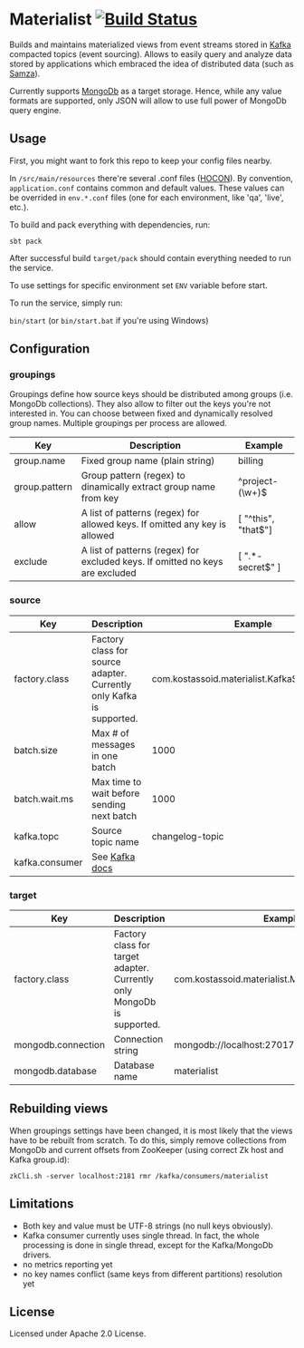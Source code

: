 Materialist [![Build Status](https://travis-ci.org/Kostassoid/materialist.svg)](https://travis-ci.org/Kostassoid/materialist)
===========

Builds and maintains materialized views from event streams stored in [Kafka](http://kafka.apache.org/) compacted topics (event sourcing). Allows to easily query and analyze data stored by applications which embraced the idea of distributed data (such as [Samza](https://samza.apache.org/)).

Currently supports [MongoDb](https://www.mongodb.org/) as a target storage. Hence, while any value formats are supported, only JSON will allow to use full power of MongoDb query engine.

## Usage

First, you might want to fork this repo to keep your config files nearby.

In `/src/main/resources` there're several .conf files ([HOCON](https://github.com/typesafehub/config/blob/master/HOCON.md)). By convention, `application.conf` contains common and default values. These values can be overrided in `env.*.conf` files (one for each environment, like 'qa', 'live', etc.).

To build and pack everything with dependencies, run:

`sbt pack`

After successful build `target/pack` should contain everything needed to run the service.

To use settings for specific environment set `ENV` variable before start.

To run the service, simply run:

`bin/start` (or `bin/start.bat` if you're using Windows)

## Configuration

### groupings

Groupings define how source keys should be distributed among groups (i.e. MongoDb collections). They also allow to filter out the keys you're not interested in. You can choose between fixed and dynamically resolved group names. Multiple groupings per process are allowed.

Key | Description | Example
----|-------------|--------
group.name | Fixed group name (plain string) | billing
group.pattern | Group pattern (regex) to dinamically extract group name from key | ^project-(\w+)$
allow | A list of patterns (regex) for allowed keys. If omitted any key is allowed | [ "^this", "that$"]
exclude | A list of patterns (regex) for excluded keys. If omitted no keys are excluded | [ ".*-secret$" ]

### source

Key | Description | Example
----|-------------|--------
factory.class | Factory class for source adapter. Currently only Kafka is supported. | com.kostassoid.materialist.KafkaSourceFactory
batch.size | Max # of messages in one batch | 1000
batch.wait.ms | Max time to wait before sending next batch | 1000
kafka.topc | Source topic name | changelog-topic
kafka.consumer | See [Kafka docs](http://kafka.apache.org/documentation.html#consumerconfigs) |

### target

Key | Description | Example
----|-------------|--------
factory.class | Factory class for target adapter. Currently only MongoDb is supported. | com.kostassoid.materialist.MongoDbTargetFactory
mongodb.connection | Connection string | mongodb://localhost:27017
mongodb.database | Database name | materialist

## Rebuilding views

When groupings settings have been changed, it is most likely that the views have to be rebuilt from scratch. To do this, simply remove collections from MongoDb and current offsets from ZooKeeper (using correct Zk host and Kafka group.id):

`zkCli.sh -server localhost:2181 rmr /kafka/consumers/materialist`

## Limitations

- Both key and value must be UTF-8 strings (no null keys obviously).
- Kafka consumer currently uses single thread. In fact, the whole processing is done in single thread, except for the Kafka/MongoDb drivers.
- no metrics reporting yet
- no key names conflict (same keys from different partitions) resolution yet

## License

Licensed under Apache 2.0 License.
